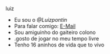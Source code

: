 luiz

-  Eu sou o *@Luizpontin*
-  Para falar comigo: [E-Mail](luiz.pontin@escola.pr.gov.br)
-  Sou amiguinho do gaiteiro colono
-  .gosto de jogar no meu tempo livre 
-  Tenho 16 aninhos de vida que to vivo

<!---
luizpontin/luizpontin is a ✨ special ✨ repository because its `README.md` (this file) appears on your GitHub profile.
You can click the Preview link to take a look at your changes.
--->
